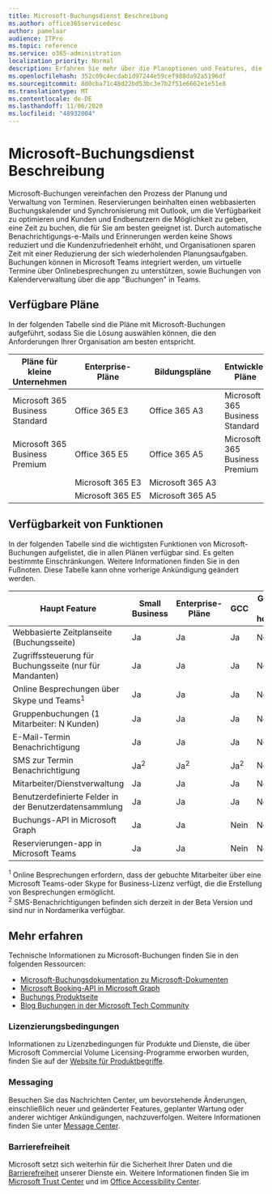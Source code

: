```yaml
---
title: Microsoft-Buchungsdienst Beschreibung
ms.author: office365servicedesc
author: pamelaar
audience: ITPro
ms.topic: reference
ms.service: o365-administration
localization_priority: Normal
description: Erfahren Sie mehr über die Planoptionen und Features, die in Microsoft-Buchungen verfügbar sind.
ms.openlocfilehash: 352c09c4ecdab1d97244e59cef988da92a5196df
ms.sourcegitcommit: 8d0cba71c48d22bd53bc3e7b2f51e6662e1e51e8
ms.translationtype: MT
ms.contentlocale: de-DE
ms.lasthandoff: 11/06/2020
ms.locfileid: "48932004"
---
```

# <a name="microsoft-bookings-service-description"></a>Microsoft-Buchungsdienst Beschreibung

Microsoft-Buchungen vereinfachen den Prozess der Planung und Verwaltung von Terminen. Reservierungen beinhalten einen webbasierten Buchungskalender und Synchronisierung mit Outlook, um die Verfügbarkeit zu optimieren und Kunden und Endbenutzern die Möglichkeit zu geben, eine Zeit zu buchen, die für Sie am besten geeignet ist. Durch automatische Benachrichtigungs-e-Mails und Erinnerungen werden keine Shows reduziert und die Kundenzufriedenheit erhöht, und Organisationen sparen Zeit mit einer Reduzierung der sich wiederholenden Planungsaufgaben. Buchungen können in Microsoft Teams integriert werden, um virtuelle Termine über Onlinebesprechungen zu unterstützen, sowie Buchungen von Kalenderverwaltung über die app "Buchungen" in Teams.

## <a name="available-plans"></a>Verfügbare Pläne

In der folgenden Tabelle sind die Pläne mit Microsoft-Buchungen aufgeführt, sodass Sie die Lösung auswählen können, die den Anforderungen Ihrer Organisation am besten entspricht.

| Pläne für kleine Unternehmen | Enterprise-Pläne | Bildungspläne | Entwickler Pläne |
| --- | --- | --- | --- |
| Microsoft 365 Business Standard | Office 365 E3 | Office 365 A3 | Microsoft 365 Business Standard |
| Microsoft 365 Business Premium | Office 365 E5 | Office 365 A5 | Microsoft 365 Business Premium |
|  | Microsoft 365 E3 | Microsoft 365 A3 |  |
|  | Microsoft 365 E5 | Microsoft 365 A5 |  |

## <a name="feature-availability"></a>Verfügbarkeit von Funktionen

In der folgenden Tabelle sind die wichtigsten Funktionen von Microsoft-Buchungen aufgelistet, die in allen Plänen verfügbar sind. Es gelten bestimmte Einschränkungen. Weitere Informationen finden Sie in den Fußnoten. Diese Tabelle kann ohne vorherige Ankündigung geändert werden.

| Haupt Feature | Small Business | Enterprise-Pläne | GCC | GCC – hoch | DOD | Schulung und Weiterbildung |
| --- | --- | --- | --- | --- | --- | --- |
| Webbasierte Zeitplanseite (Buchungsseite) | Ja | Ja | Ja | Nein | Nein | Ja |
| Zugriffssteuerung für Buchungsseite (nur für Mandanten) | Ja | Ja | Ja | Nein | Nein | Ja |
| Online Besprechungen über Skype und Teams<sup>1</sup> <br/> | Ja | Ja | Ja | Nein | Nein | Ja |
| Gruppenbuchungen (1 Mitarbeiter: N Kunden) | Ja | Ja | Ja | Nein | Nein | Ja |
| E-Mail-Termin Benachrichtigung | Ja | Ja | Ja | Nein | Nein | Ja |
| SMS zur Termin Benachrichtigung | Ja<sup>2</sup> <br/> | Ja<sup>2</sup> <br/> | Ja<sup>2</sup> <br/> | Nein | Nein | Ja |
| Mitarbeiter/Dienstverwaltung | Ja | Ja | Ja | Nein | Nein | Ja |
| Benutzerdefinierte Felder in der Benutzerdatensammlung | Ja | Ja | Ja | Nein | Nein | Ja |
| Buchungs-API in Microsoft Graph | Ja | Ja | Nein | Nein | Nein | Ja |
| Reservierungen-app in Microsoft Teams | Ja | Ja | Nein | Nein | Nein | Ja |

<sup>1</sup> Online Besprechungen erfordern, dass der gebuchte Mitarbeiter über eine Microsoft Teams-oder Skype for Business-Lizenz verfügt, die die Erstellung von Besprechungen ermöglicht.
<br/><sup>2</sup> SMS-Benachrichtigungen befinden sich derzeit in der Beta Version und sind nur in Nordamerika verfügbar.

## <a name="learn-more"></a>Mehr erfahren

Technische Informationen zu Microsoft-Buchungen finden Sie in den folgenden Ressourcen:

- [Microsoft-Buchungsdokumentation zu Microsoft-Dokumenten](https://docs.microsoft.com/microsoft-365/bookings/bookings-overview?view=o365-worldwide)
- [Microsoft Booking-API in Microsoft Graph](https://docs.microsoft.com/graph/api/resources/booking-api-overview?view=graph-rest-beta)
- [Buchungs Produktseite](https://www.microsoft.com/microsoft-365/business/scheduling-and-booking-app)
- [Blog Buchungen in der Microsoft Tech Community](https://techcommunity.microsoft.com/t5/microsoft-bookings-blog/bg-p/Office365BusinessAppsBlog)

### <a name="licensing-terms"></a>Lizenzierungsbedingungen

Informationen zu Lizenzbedingungen für Produkte und Dienste, die über Microsoft Commercial Volume Licensing-Programme erworben wurden, finden Sie auf der [Website für Produktbegriffe](https://www.microsoft.com/microsoft-365).

### <a name="messaging"></a>Messaging 

Besuchen Sie das Nachrichten Center, um bevorstehende Änderungen, einschließlich neuer und geänderter Features, geplanter Wartung oder anderer wichtiger Ankündigungen, nachzuverfolgen. Weitere Informationen finden Sie unter [Message Center](https://docs.microsoft.com/microsoft-365/admin/manage/message-center).

### <a name="accessibility"></a>Barrierefreiheit

Microsoft setzt sich weiterhin für die Sicherheit Ihrer Daten und die [Barrierefreiheit](https://www.microsoft.com/trust-center/compliance/accessibility) unserer Dienste ein. Weitere Informationen finden Sie im [Microsoft Trust Center](https://www.microsoft.com/trust-center) und im [Office Accessibility Center](https://support.office.com/article/ecab0fcf-d143-4fe8-a2ff-6cd596bddc6d).
